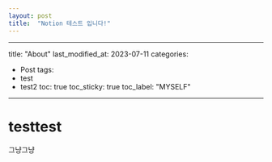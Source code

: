 ```yaml
---
layout: post
title:  "Notion 테스트 입니다!"
---
```


---
title: "About"
last_modified_at: 2023-07-11
categories:
 - Post
tags:
 - test
 - test2
toc: true
toc_sticky: true
toc_label: "MYSELF"
---


# testtest

그냥그냥
